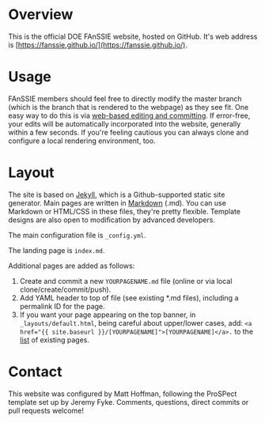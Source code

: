 # Overview

This is the official DOE FAnSSIE website, hosted on GitHub.  It's web address is [https://fanssie.github.io/](https://fanssie.github.io/).

# Usage

FAnSSIE members should feel free to directly modify the master branch (which is the branch that is rendered to the webpage) as they see fit.  One easy way to do this is via [web-based editing and committing](https://help.github.com/articles/editing-files-in-your-repository/).  If error-free, your edits will be automatically incorporated into the website, generally within a few seconds.  If you're feeling cautious you can always clone and configure a local rendering environment, too.

# Layout

The site is based on [Jekyll](https://github.com/jekyll/jekyll), which is a Github-supported static site generator.  Main pages are written in [Markdown](https://guides.github.com/features/mastering-markdown/) (.md).  You can use Markdown or HTML/CSS in these files, they're pretty flexible.  Template designs are also open to modification by advanced developers.

The main configuration file is ```_config.yml```.

The landing page is ```index.md```.

Additional pages are added as follows:

1) Create and commit a new ```YOURPAGENAME.md``` file (online or via local clone/create/commit/push).
2) Add YAML header to top of file (see existing \*.md files), including a permalink ID for the page.
3) If you want your page appearing on the top banner, in ```_layouts/default.html```, being careful about upper/lower cases, add:
```<a href="{{ site.baseurl }}/[YOURPAGENAME]">[YOURPAGENAME]</a>.``` to the [list](https://github.com/FANSSIE/fanssie.github.io/blob/master/_layouts/default.html#L32) of existing pages.

# Contact

This website was configured by Matt Hoffman, following the ProSPect template set up by Jeremy Fyke.  Comments, questions, direct commits or pull requests welcome!

